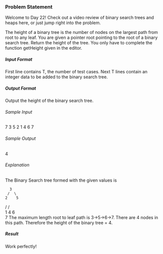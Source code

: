 <h3>Problem Statement</h3>

Welcome to Day 22! Check out a video review of binary search trees and heaps here, or just jump right into the problem.

The height of a binary tree is the number of nodes on the largest path from root to any leaf. You are given a pointer root pointing to the root of a binary search tree. Return the height of the tree. 
You only have to complete the function getHeight given in the editor.

<h5>Input Format</h5>

First line contains T, the number of test cases. Next T lines contain an integer data to be added to the binary search tree.

<h5>Output Format</h5>

Output the height of the binary search tree.

<h6>Sample Input</h6>

7
3
5
2
1
4
6
7

<h6>Sample Output</h6>

4

<h6>Explanation</h6>

The Binary Search tree formed with the given values is

      3  
     /  \
    2    5
   /    /  \
  1    4    6
             \
              7
The maximum length root to leaf path is 3->5->6->7. There are 4 nodes in this path. Therefore the height of the binary tree = 4.

<h5>Result</h5>

Work perfectly!

